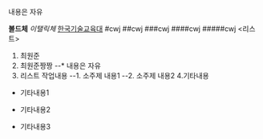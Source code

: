 내용은 자유

**볼드체**
*이탤릭체*
[한국기술교육대](www.kut.ac.kr)
#cwj  ##cwj  ###cwj
####cwj  #####cwj
<리스트>
1. 최원준
2. 최원준짱짱
--* 내용은 자유
3. 리스트 작업내용
--1. 소주제 내용1
--2. 소주제 내용2
4.기타내용
* 기타내용1
- 기타내용2
+ 기타내용3

